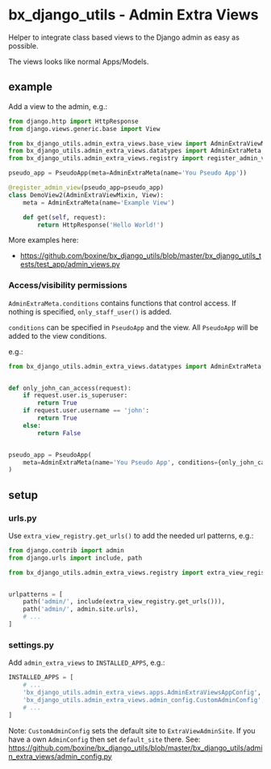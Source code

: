 # bx_django_utils - Admin Extra Views

Helper to integrate class based views to the Django admin as easy as possible.

The views looks like normal Apps/Models.


## example

Add a view to the admin, e.g.:

```python
from django.http import HttpResponse
from django.views.generic.base import View

from bx_django_utils.admin_extra_views.base_view import AdminExtraViewMixin
from bx_django_utils.admin_extra_views.datatypes import AdminExtraMeta, PseudoApp
from bx_django_utils.admin_extra_views.registry import register_admin_view

pseudo_app = PseudoApp(meta=AdminExtraMeta(name='You Pseudo App'))

@register_admin_view(pseudo_app=pseudo_app)
class DemoView2(AdminExtraViewMixin, View):
    meta = AdminExtraMeta(name='Example View')

    def get(self, request):
        return HttpResponse('Hello World!')
```

More examples here:

* https://github.com/boxine/bx_django_utils/blob/master/bx_django_utils_tests/test_app/admin_views.py

### Access/visibility permissions

`AdminExtraMeta.conditions` contains functions that control access.
If nothing is specified, `only_staff_user()` is added.

`conditions` can be specified in `PseudoApp` and the view. All `PseudoApp` will be added to the view conditions.

e.g.:

```python
from bx_django_utils.admin_extra_views.datatypes import AdminExtraMeta, PseudoApp


def only_john_can_access(request):
    if request.user.is_superuser:
        return True
    if request.user.username == 'john':
        return True
    else:
        return False


pseudo_app = PseudoApp(
    meta=AdminExtraMeta(name='You Pseudo App', conditions={only_john_can_access})
)
```


## setup


### urls.py

Use `extra_view_registry.get_urls()` to add the needed url patterns, e.g.:

```python
from django.contrib import admin
from django.urls import include, path

from bx_django_utils.admin_extra_views.registry import extra_view_registry


urlpatterns = [
    path('admin/', include(extra_view_registry.get_urls())),
    path('admin/', admin.site.urls),
    # ...
]
```


### settings.py

Add `admin_extra_views` to `INSTALLED_APPS`, e.g.:

```python
INSTALLED_APPS = [
    # ...
    'bx_django_utils.admin_extra_views.apps.AdminExtraViewsAppConfig',
    'bx_django_utils.admin_extra_views.admin_config.CustomAdminConfig',
    # ...
]
```

Note: `CustomAdminConfig` sets the default site to `ExtraViewAdminSite`.
If you have a own `AdminConfig` then set `default_site` there. See: https://github.com/boxine/bx_django_utils/blob/master/bx_django_utils/admin_extra_views/admin_config.py
